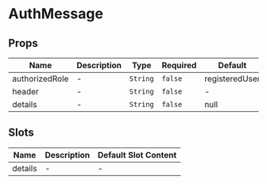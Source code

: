 # AuthMessage

## Props

<!-- @vuese:AuthMessage:props:start -->
|Name|Description|Type|Required|Default|
|---|---|---|---|---|
|authorizedRole|-|`String`|`false`|registeredUser|
|header|-|`String`|`false`|-|
|details|-|`String`|`false`|null|

<!-- @vuese:AuthMessage:props:end -->


## Slots

<!-- @vuese:AuthMessage:slots:start -->
|Name|Description|Default Slot Content|
|---|---|---|
|details|-|-|

<!-- @vuese:AuthMessage:slots:end -->
